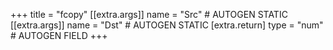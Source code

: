 +++
title = "fcopy"
[[extra.args]]
name = "Src" # AUTOGEN STATIC
[[extra.args]]
name = "Dst" # AUTOGEN STATIC
[extra.return]
type = "num" # AUTOGEN FIELD
+++